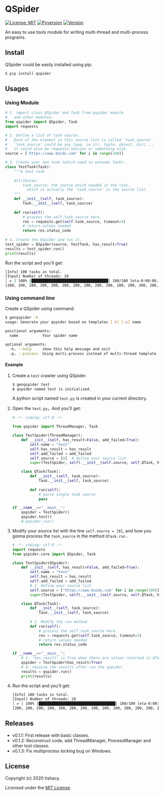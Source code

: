 # QSpider

[![License: MIT](https://img.shields.io/badge/License-MIT-yellow)](https://opensource.org/licenses/MIT) [![Pyversion](https://img.shields.io/badge/python-3.x-green)](https://pypi.org/project/qspider/) [![Version](https://img.shields.io/badge/pypi-v0.1.3-red)](https://pypi.org/project/qspider)

An easy to use tools module for writing multi-thread and multi-process programs.

## Install

QSpider could be easily installed using pip:

```bash
$ pip install qspider
```

## Usages

### Using Module

```python
# 1. import class QSpider and Task from qspider module 
#   and other modules.
from qspider import QSpider, Task
import requests

# 2. Define a list of task source.
#   Each of the element in this source list is called 'task_source'.
#   'task_source' could be any type, ie str, tuple, object, dict...,
#   it could also be requests.Session or something else.
source = ['https://www.baidu.com' for i in range(100)]

# 3. Create your own task (which need to extends Task).
class TestTask(Task):
    """A test task
    
    Attributes:
        task_source: the source which needed in the task.
          which is actually the 'task_source' in the source list.
    """
    def __init__(self, task_source):
        Task.__init__(self, task_source)
    
    def run(self):
        # process the self.task_source here.
        res = requests.get(self.task_source, timeout=3)
        # return values needed
        return res.status_code
      
# 4. Create the QSpider and run it.
test_spider = QSpider(source, TestTask, has_result=True)
results = test_spider.run()
print(results)
```

Run the script and you'll get:

```bash
[Info] 100 tasks in total.
[Input] Number of threads: 20
[ ✔ ] 100% |███████████████████████████████████| 100/100 [eta-0:00:00, 2.5s, 40.8it/s]
[200, 200, 200, 200, 200, 200, 200, 200, 200, 200, 200, 200, 200, 200, 200, 200, ... , 200]
```

### Using command line

Create a QSpider using command:

```bash
$ genqspider -h
usage: Generate your qspider based on templates [-h] [-p] name

positional arguments:
  name           Your spider name

optional arguments:
  -h, --help     show this help message and exit
  -p, --process  Using multi-process instead of multi-thread template
```

#### Example

1.  Create a `test` crawler using QSpider.

    ```bash
    $ genqspider test
    A qspider named test is initialized.
    ```

    A python script named `test.py` is created in your current directory.

2. Open the `test.py`，And you'll get:

    ```python
    # -*- coding: utf-8 -*-
    
    from qspider import ThreadManager, Task
    
    class TestSpider(ThreadManager):
        def __init__(self, has_result=False, add_failed=True):
            self.name = "test"
            self.has_result = has_result
            self.add_failed = add_failed
            self.source = [0]  # define your source list
            super(TestSpider, self).__init__(self.source, self.QTask, has_result=self.has_result, add_failed=self.add_failed)
    
        class QTask(Task):
            def __init__(self, task_source):
                Task.__init__(self, task_source)
                
            def run(self):
                # parse single task source
                pass
    
    if __name__=="__main__":
        qspider = TestSpider()
        qspider.test()
        # qspider.run()
    ```

3. Modify your source list with the line `self.source = [0]`, and how you gonna process the `task_source` in the method `QTask.run` .

    ```python
    # -*- coding: utf-8 -*-
    import requests
    from qspider.core import QSpider, Task
    
    class TestSpider(QSpider):
        def __init__(self, has_result=False, add_failed=True):
            self.name = "test"
            self.has_result = has_result
            self.add_failed = add_failed
            # 1. define your source list
            self.source = ['https://www.baidu.com' for i in range(100)]  
            super(TestSpider, self).__init__(self.source, self.QTask, has_result=self.has_result, add_failed=self.add_failed)
    
        class QTask(Task):
            def __init__(self, task_source):
                Task.__init__(self, task_source)
                
            # 2. Modify the run method
            def run(self):
                # process the self.task_source here.
                res = requests.get(self.task_source, timeout=3)
                # return values needed
                return res.status_code
    
    if __name__=="__main__":
      	# 3. 'has_result' is True when there are values returned in QTask.run method.
        qspider = TestSpider(has_result=True)
        # 4. receive the results after run the qspider.
        results = qspider.run()
        print(results)
    ```

4. Run the script and you'll get:

    ```bash
    [Info] 100 tasks in total.
    [Input] Number of threads: 20
    [ ✔ ] 100% |███████████████████████████████████| 100/100 [eta-0:00:00, 2.5s, 40.8it/s]
    [200, 200, 200, 200, 200, 200, 200, 200, 200, 200, 200, 200, 200, 200, 200, 200, ... , 200]
    ```

## Releases

-   v0.1.1: First release with basic classes.
-   v0.1.2: Reconstruct code, add ThreadManager, ProcessManager and other tool classes.
-   v0.1.3: Fix multiprocess locking bug on Windows.

## License

Copyright (c) 2020 tishacy.

Licensed under the [MIT License](https://github.com/Tishacy/QSpider/blob/master/LICENSE).
